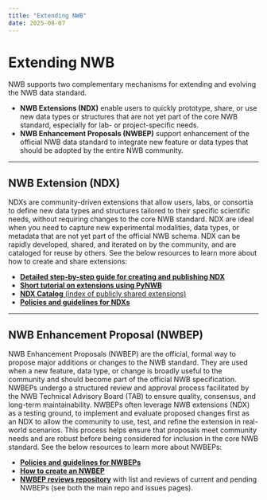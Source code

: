 ```yaml
---
title: "Extending NWB"
date: 2025-08-07
---
```


# Extending NWB

NWB supports two complementary mechanisms for extending and evolving the NWB data standard.

- **NWB Extensions (NDX)** enable users to quickly prototype, share, or use new data types or structures that are not yet part of the core NWB standard, especially for lab- or project-specific needs. 
- **NWB Enhancement Proposals (NWBEP)** support enhancement of the official NWB data standard to integrate new feature or data types that should be adopted by the entire NWB community.

---

## NWB Extension (NDX)

NDXs are community-driven extensions that allow users, labs, or consortia to define new data types and structures tailored to their specific scientific needs, without requiring changes to the core NWB standard. NDX are ideal when you need to capture new experimental modalities, data types, or metadata that are not yet part of the official NWB schema. NDX can be rapidly developed, shared, and iterated on by the community, and are cataloged for reuse by others. See the below resources to learn more about how to create and share extensions:

- [**Detailed step-by-step guide for creating and publishing NDX**](https://nwb-overview.readthedocs.io/en/latest/extensions_tutorial/extensions_tutorial_home.html)
- [**Short tutorial on extensions using PyNWB**](https://pynwb.readthedocs.io/en/stable/tutorials/general/extensions.html#sphx-glr-tutorials-general-extensions-py)
- [**NDX Catalog** (index of publicly shared extensions)](https://nwb-extensions.github.io)
- [**Policies and guidelines for NDXs**](https://nwb.org/policies/)

---

## NWB Enhancement Proposal (NWBEP)

NWB Enhancement Proposals (NWBEP) are the official, formal way to propose major additions or changes to the NWB standard. They are used when a new feature, data type, or change is broadly useful to the community and should become part of the official NWB specification. NWBEPs undergo a structured review and approval process facilitated by the NWB Technical Advisory Board (TAB) to ensure quality, consensus, and long-term maintainability. NWBEPs often leverage NWB extensions (NDX) as a testing ground, to implement and evaluate proposed changes first as an NDX to allow the community to use, test, and refine the extension in real-world scenarios. This process helps ensure that proposals meet community needs and are robust before being considered for inclusion in the core NWB standard. See the below resources to learn more about NWBEPs:

- [**Policies and guidelines for NWBEPs**](https://nwb.org/policies/)
- [**How to create an NWBEP**](https://github.com/nwb-extensions/nwbep-review/blob/main/README.md)
- [**NWBEP reviews repository**](https://github.com/nwb-extensions/nwbep-review/) with list and reviews of current and pending NWBEPs (see both the main repo and issues pages).
